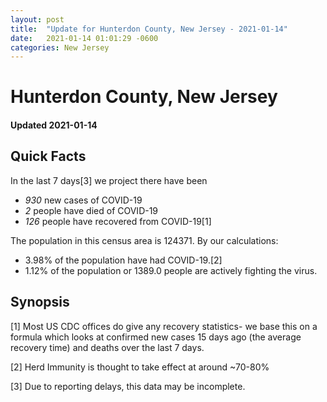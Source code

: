 ```yaml
---
layout: post
title:  "Update for Hunterdon County, New Jersey - 2021-01-14"
date:   2021-01-14 01:01:29 -0600
categories: New Jersey
---
```


# Hunterdon County, New Jersey
#### Updated 2021-01-14

## Quick Facts

In the last 7 days[3] we project there have been
- *930* new cases of COVID-19
- *2* people have died of COVID-19
- *126* people have recovered from COVID-19[1]

The population in this census area is 124371. By our calculations:
- 3.98% of the population have had COVID-19.[2]
- 1.12% of the population or 1389.0 people are actively fighting the virus.

## Synopsis




[1] Most US CDC offices do give any recovery statistics- we base this on a formula which looks at confirmed new cases
15 days ago (the average recovery time) and deaths over the last 7 days.

[2] Herd Immunity is thought to take effect at around ~70-80%

[3] Due to reporting delays, this data may be incomplete.
 
    